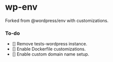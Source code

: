# wp-env
Forked from @wordpress/env with customizations.

### To-do
- [] Remove tests-wordpress instance.
- [] Enable Dockerfile customizations.
- [] Enable custom domain name setup.
